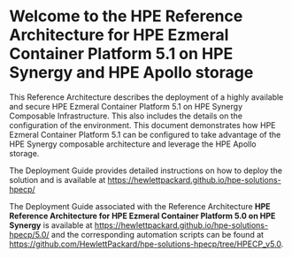 # Welcome to the HPE Reference Architecture for HPE Ezmeral Container Platform 5.1 on HPE Synergy and HPE Apollo storage
 
This Reference Architecture describes the deployment of a highly available and secure HPE Ezmeral Container Platform 5.1 on HPE Synergy Composable Infrastructure. This also includes the details on the configuration of the environment. This document demonstrates how HPE Ezmeral Container Platform 5.1 can be configured to take advantage of the HPE Synergy composable architecture and leverage the HPE Apollo storage.
 
The Deployment Guide provides detailed instructions on how to deploy the solution and is available at
<https://hewlettpackard.github.io/hpe-solutions-hpecp/>

The Deployment Guide associated with the Reference Architecture **HPE Reference Architecture for HPE Ezmeral Container Platform 5.0 on HPE Synergy** is available at https://hewlettpackard.github.io/hpe-solutions-hpecp/5.0/ and the corresponding automation scripts can be found at https://github.com/HewlettPackard/hpe-solutions-hpecp/tree/HPECP_v5.0.

